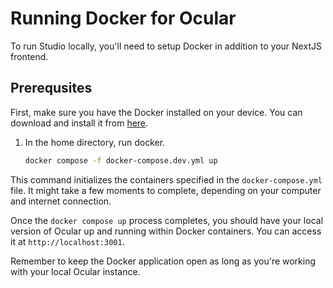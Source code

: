 # Running Docker for Ocular

To run Studio locally, you'll need to setup Docker in addition to your NextJS frontend.

## Prerequsites

First, make sure you have the Docker installed on your device. You can download and install it from [here](https://docs.docker.com/get-docker/).

1. In the home directory, run docker.

   ```sh
   docker compose -f docker-compose.dev.yml up
   ```

This command initializes the containers specified in the `docker-compose.yml` file. It might take a few moments to complete, depending on your computer and internet connection.

Once the `docker compose up` process completes, you should have your local version of Ocular up and running within Docker containers. You can access it at `http://localhost:3001`.

Remember to keep the Docker application open as long as you're working with your local Ocular instance.
